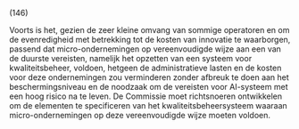 (146)

Voorts is het, gezien de zeer kleine omvang van sommige operatoren en om de evenredigheid met betrekking tot de kosten van innovatie te waarborgen, passend dat micro-ondernemingen op vereenvoudigde wijze aan een van de duurste vereisten, namelijk het opzetten van een systeem voor kwaliteitsbeheer, voldoen, hetgeen de administratieve lasten en de kosten voor deze ondernemingen zou verminderen zonder afbreuk te doen aan het beschermingsniveau en de noodzaak om de vereisten voor AI-systeem met een hoog risico na te leven. De Commissie moet richtsnoeren ontwikkelen om de elementen te specificeren van het kwaliteitsbeheersysteem waaraan micro-ondernemingen op deze vereenvoudigde wijze moeten voldoen.
